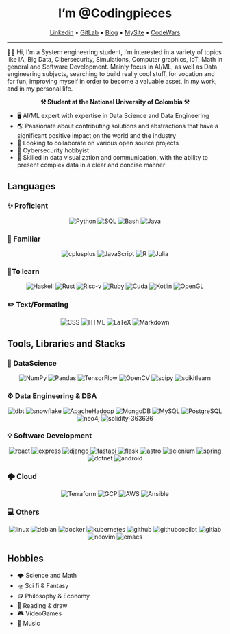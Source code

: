 <h1 align="center">I’m @Codingpieces</h1>

<p align="center">
  <a href="linkedin.com/in/codeinpieces">Linkedin</a> •
  <a href="gitlab.com/Codingpieces/">GitLab</a> •
  <a href="#">Blog</a> •
  <a href="#">MySite</a> •
  <a href="codewars.com/users/codeinpieces">CodeWars</a>
</p>

<hr>

<p>
  🖖🏼 Hi, I'm a System engineering student, I’m interested in a variety of topics like IA, Big Data, Cibersecurity, Simulations, Computer graphics, IoT, Math in general and Software Development.
  Mainly focus in AI/ML, as well as Data engineering subjects, searching to build really cool stuff, for vocation and for fun, improving myself in order to become a valuable asset, in my work, and in my personal life.
</p>

<p align="center">
  <strong>
    ⚒ Student at the National University of Colombia ⚒
  </strong>
</p>

<p align="center">
  <ul>
    <li> 🖥️ AI/ML expert with expertise in Data Science and Data Engineering </li>
    <li> 🌎 Passionate about contributing solutions and abstractions that have a significant positive impact on the world and the industry </li>
    <li> 📡 Looking to collaborate on various open source projects </li>
    <li> 🔐 Cybersecurity hobbyist </li>
    <li> 💾 Skilled in data visualization and communication, with the ability to present complex data in a clear and concise manner </li>
  </ul>
</p>

<h2>Languages</h2>

  <h3>✨ Proficient</h3>
  <p align="center">
      <img alt="Python" src="https://img.shields.io/badge/Python-4B8BBE.svg?logo=python&logoColor=white">
      <img alt="SQL" src="https://img.shields.io/badge/SQL-025E8C.svg?logo=amazondocumentdb&logoColor=white">
      <img alt="Bash" src="https://img.shields.io/badge/Bash-121011.svg?logo=gnu-bash&logoColor=white">
      <img alt="Java" src="https://img.shields.io/badge/Java-CC3534.svg?logo=openjdk&logoColor=white">
  </p>
  
  <h3>🌌 Familiar</h3>
  <p align="center">
    <img alt="cplusplus" src="https://img.shields.io/badge/C++-9C033A.svg?logo=cplusplus&logoColor=white">
    <img alt="JavaScript" src="https://img.shields.io/badge/JavaScript-F7DF1E.svg?logo=javascript&logoColor=black">
    <img alt="R" src="https://img.shields.io/badge/R-276DC3.svg?logo=r&logoColor=white">
    <img alt="Julia" src="https://img.shields.io/badge/Julia-8647b3?logo=Julia&logoColor=white">
  </p>

  <h3>🔭To learn</h3>
  <p align="center">
    <img alt="Haskell" src ="https://img.shields.io/badge/Haskell-7666b3?logo=haskell&logoColor=white">
    <img alt="Rust" src ="https://img.shields.io/badge/Rust-ee66b3?logo=rust&logoColor=white">
    <img alt="Risc-v" src ="https://img.shields.io/badge/Risc--V-532453?logo=risc-v&logoColor=white">
    <img alt="Ruby" src ="https://img.shields.io/badge/Ruby-d4093e?logo=ruby&logoColor=white">
    <img alt="Cuda" src ="https://img.shields.io/badge/Cuda-235435?logo=Nvidia&logoColor=White">
    <img alt="Kotlin" src="https://img.shields.io/badge/Kotlin-DF7536.svg?logo=Kotlin&logoColor=white">
    <img alt="OpenGL" src ="https://img.shields.io/badge/OpenGL-10316B?logo=OpenGL">
  </p>

  <h3>✏️ Text/Formating</h3>
  <p align="center">
      <img alt="CSS" src="https://img.shields.io/badge/CSS-1572B6.svg?logo=css3&logoColor=white">
      <img alt="HTML" src="https://img.shields.io/badge/HTML-E34F26.svg?logo=html5&logoColor=white">
      <img alt="LaTeX" src="https://img.shields.io/badge/LaTeX-008080.svg?logo=LaTeX&logoColor=white">
      <img alt="Markdown" src="https://img.shields.io/badge/Markdown-000000.svg?logo=markdown&logoColor=white">
  </p>

<h2 align="left">Tools, Libraries and Stacks</h2>
  
  <h3>🤖 DataScience</h3>
  <p align="center">
    <img alt="NumPy" src="https://img.shields.io/badge/Numpy-013243.svg?logo=numpy&logoColor=white">
    <img alt="Pandas" src="https://img.shields.io/badge/Pandas-150458.svg?logo=pandas&logoColor=white">
    <img alt="TensorFlow" src="https://img.shields.io/badge/TensorFlow-FF6F00.svg?logo=TensorFlow&logoColor=white">
    <img alt="OpenCV" src="https://img.shields.io/badge/OpenCV-00d084.svg?logo=OpenCV&logoColor=white">
    <img alt="scipy" src="https://img.shields.io/badge/scipy-8CAAE6.svg?logo=scipy&logoColor=white">
    <img alt="scikitlearn" src="https://img.shields.io/badge/scikitlearn-F7931E.svg?logo=scikitlearn&logoColor=white">
  </p>

  <h3>⚙️ Data Engineering & DBA </h3>
  <p align="center">
    <img alt="dbt" src ="https://img.shields.io/badge/dbt-FF694B?logo=dbt&logoColor=white">
    <img alt="snowflake" src ="https://img.shields.io/badge/snowflake-2E5E82?logo=snowflake&logoColor=white">
    <img alt="ApacheHadoop" src ="https://img.shields.io/badge/hadoop-0D96F6?logo=apachehadoop&logoColor=white">
    <img alt="MongoDB" src ="https://img.shields.io/badge/MongoDB-4ea94b.svg?logo=mongodb&logoColor=white">
    <img alt="MySQL" src="https://img.shields.io/badge/MySQL-4479A1.svg?logo=mysql&logoColor=white">
    <img alt="PostgreSQL" src ="https://img.shields.io/badge/PostgreSQL-4169E1.svg?logo=postgresql&logoColor=white">
    <img alt="neo4j" src ="https://img.shields.io/badge/neo4j-4581C3.svg?logo=neo4j&logoColor=white">
    <img alt="solidity-363636" src ="https://img.shields.io/badge/solidity-363636.svg?logo=solidity&logoColor=white">
  </p>

  <h3>💡 Software Development</h3>
  <p align="center">
    <img alt="react" src ="https://img.shields.io/badge/React-41a1C2?logo=react&logoColor=white">
    <img alt="express" src ="https://img.shields.io/badge/Express-000000?logo=express&logoColor=white">
    <img alt="django" src ="https://img.shields.io/badge/Django-092E20?logo=django&logoColor=white">
    <img alt="fastapi" src ="https://img.shields.io/badge/Fastapi-009688?logo=fastapi&logoColor=white">
    <img alt="flask" src ="https://img.shields.io/badge/Flask-000000?logo=flask&logoColor=white">
    <img alt="astro" src ="https://img.shields.io/badge/Astro-BC52EE?logo=astro&logoColor=white">
    <img alt="selenium" src ="https://img.shields.io/badge/Selenium-43B02A?logo=selenium&logoColor=white">
    <img alt="spring" src ="https://img.shields.io/badge/Spring-6DB33F?logo=spring&logoColor=white">
    <img alt="dotnet" src ="https://img.shields.io/badge/Dotnet-512BD4?logo=dotnet&logoColor=white">
    <img alt="android" src ="https://img.shields.io/badge/Android-34A853?logo=android&logoColor=white">
  </p>

  <h3>🌩️ Cloud </h3>
  <p align="center">
      <img alt="Terraform" src="https://img.shields.io/badge/Terraform-7441bb.svg?logo=Terraform&logoColor=white">
      <img alt="GCP" src="https://img.shields.io/badge/AWS-1572B6.svg?logo=amazonwebservices&logoColor=white">
      <img alt="AWS" src="https://img.shields.io/badge/GCP-E34F26.svg?logo=googlecloud&logoColor=white">
      <img alt="Ansible" src="https://img.shields.io/badge/Ansible-EE0000.svg?logo=Ansible&logoColor=white">
  </p>
  
  <h3>💻 Others</h3>
  <p align="center">
    <img alt="linux" src ="https://img.shields.io/badge/Linux-171920?logo=linux&logoColor=white">
    <img alt="debian" src ="https://img.shields.io/badge/debian-A81D33?logo=debian&logoColor=white">
    <img alt="docker" src ="https://img.shields.io/badge/docker-2496ED?logo=docker&logoColor=white">
    <img alt="kubernetes" src ="https://img.shields.io/badge/kubernetes-326CE5?logo=kubernetes&logoColor=white">
    <img alt="github" src ="https://img.shields.io/badge/github-181717?logo=github&logoColor=white">
    <img alt="githubcopilot" src ="https://img.shields.io/badge/githubcopilot-000000?logo=githubcopilot&logoColor=white">
    <img alt="gitlab" src ="https://img.shields.io/badge/gitlab-FC6D26?logo=gitlab&logoColor=white">
    <img alt="neovim" src ="https://img.shields.io/badge/Neovim-57A143?logo=neovim&logoColor=white">
    <img alt="emacs" src ="https://img.shields.io/badge/Emacs-7F5AB6?logo=gnuemacs&logoColor=white">
  </p>

<h2>Hobbies</h2>

- 🌩 Science and Math
- 🛸 Sci fi & Fantasy
- 🪙 Philosophy & Economy
- 📑 Reading & draw
- 🎮 VideoGames
- 🎸 Music
